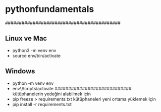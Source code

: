 # pythonfundamentals
##########################################
## Linux ve Mac
* python3 -m venv env
* source env/bin/activate
## Windows
* python -m venv env
* env\Scripts\activate
############################
kütüphanelerin yedeğini alabilmek için
* pip freeze > requirements.txt
kütüphaneleri yeni ortama yüklemek için
* pip install -r requirements.txt
